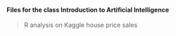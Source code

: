 #### Files for the class Introduction to Artificial Intelligence 

> R analysis on Kaggle house price sales 
